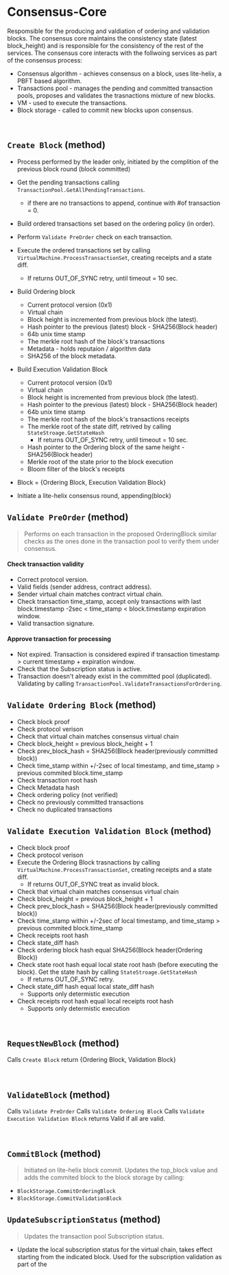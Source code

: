 # Consensus-Core
Respomsible for the producing and valdiation of ordering and validation blocks.
The consensus core maintains the consistency state (latest block_height) and is responsible for the consistency of the rest of the services.
The consensus core interacts with the follwoing services as part of the consensus process:
* Consensus algorithm - achieves consensus on a block, uses lite-helix, a PBFT based algorithm.
* Transactions pool - manages the pending and committed transaction pools, proposes and validates the trasnactions mixture of new blocks.
* VM - used to execute the transactions.
* Block storage - called to commit new blocks upon consensus.

&nbsp;
## `Create Block` (method)
* Process performed by the leader only, initiated by the complition of the previous block round (block committed)
* Get the pending transactions calling `TransactionPool.GetAllPendingTransactions`.
  * if there are no transactions to append, continue with #of transaction = 0.
* Build ordered transactions set based on the ordering policy (in order).
* Perform `Validate PreOrder` check on each transaction.
* Execute the ordered transactions set by calling `VirtualMachine.ProcessTransactionSet`, creating receipts and a state diff.
  * If returns OUT_OF_SYNC retry, until timeout = 10 sec.
* Build Ordering block
  * Current protocol version (0x1)
  * Virtual chain 
  * Block height is incremented from previous block (the latest).
  * Hash pointer to the previous (latest) block - SHA256(Block header) 
  * 64b unix time stamp 
  * The merkle root hash of the block's transactions
  * Metadata - holds reputaion / algorithm data
  * SHA256 of the block metadata.
* Build Execution Validation Block
  * Current protocol version (0x1)
  * Virtual chain 
  * Block height is incremented from previous block (the latest).
  * Hash pointer to the previous (latest) block - SHA256(Block header)
  * 64b unix time stamp 
  * The merkle root hash of the block's transactions receipts
  * The merkle root of the state diff, retrived by calling `StateStroage.GetStateHash`
    * If returns OUT_OF_SYNC retry, until timeout = 10 sec.
  * Hash pointer to the Ordering block of the same height - SHA256(Block header)
  * Merkle root of the state prior to the block execution
  * Bloom filter of the block's receipts

* Block = {Ordering Block, Execution Validation Block}
* Initiate a lite-helix consensus round, appending(block)

## `Validate PreOrder` (method)
> Performs on each transaction in the proposed OrderingBlock similar checks as the ones done in the transaction pool to verify them under consensus.

#### Check transaction validity
* Correct protocol version.
* Valid fields (sender address, contract address).
* Sender virtual chain matches contract virtual chain.
* Check transaction time_stamp, accept only transactions with last block.timestamp -2sec  < time_stamp < block.timestamp expiration window. 
* Valid transaction signature.

#### Approve transaction for processing
* Not expired. Transaction is considered expired if transaction timestamp > current timestamp + expiration window.
* Check that the Subscription status is active.
* Transaction doesn't already exist in the committed pool (duplicated). Validating by calling `TransactionPool.ValidateTransactionsForOrdering`.

## `Validate Ordering Block` (method)
* Check block proof
* Check protocol verison
* Check that virtual chain matches consensus virtual chain 
* Check block_height = previous block_height + 1
* Check prev_block_hash = SHA256(Block header(previously committed block))
* Check time_stamp within +/-2sec of local timestamp, and time_stamp > previous commited block.time_stamp
* Check transaction root hash 
* Check Metadata hash 
* Check ordering policy (not verified)
* Check no previously committed transactions
* Check no duplicated transactions

## `Validate Execution Validation Block` (method)
* Check block proof
* Check protocol verison
* Execute the Ordering Block trasnactions by calling `VirtualMachine.ProcessTransactionSet`, creating receipts and a state diff.
  * If returns OUT_OF_SYNC treat as invalid block.
* Check that virtual chain matches consensus virtual chain 
* Check block_height = previous block_height + 1
* Check prev_block_hash = SHA256(Block header(previously committed block))
* Check time_stamp within +/-2sec of local timestamp, and time_stamp > previous commited block.time_stamp
* Check receipts root hash
* Check state_diff hash 
* Check ordering block hash equal SHA256(Block header(Ordering Block))
* Check state root hash equal local state root hash (before executing the block). Get the state hash by calling `StateStroage.GetStateHash`
  * If returns OUT_OF_SYNC retry.
* Check state_diff hash equal local state_diff hash 
  * Supports only determistic execution 
* Check receipts root hash equal local receipts root hash 
  * Supports only determistic execution 

&nbsp;
## `RequestNewBlock` (method)
Calls `Create Block` return {Ordering Block, Validation Block}

&nbsp;
## `ValidateBlock` (method)
Calls `Validate PreOrder`
Calls `Validate Ordering Block`
Calls `Validate Execution Validation Block`
returns Valid if all are valid.

&nbsp;
## `CommitBlock` (method)
> Initiated on lite-helix block commit. Updates the top_block value and adds the commited block to the block storage by calling:
* `BlockStorage.CommitOrderingBlock`
* `BlockStorage.CommitValidationBlock`

## `UpdateSubscriptionStatus` (method)
> Updates the transaction pool Subscription status.
* Update the local subscription status for the virtual chain, takes effect starting from the indicated block. Used for the subscription validation as part of the 
